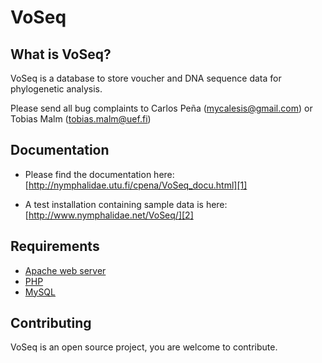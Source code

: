 VoSeq
======

What is VoSeq?
-------------
VoSeq is a database to store voucher and DNA sequence data for phylogenetic analysis.

Please send all bug complaints to Carlos Peña (mycalesis@gmail.com) or Tobias Malm (tobias.malm@uef.fi) 

Documentation
-------------
* Please find the documentation here: [http://nymphalidae.utu.fi/cpena/VoSeq_docu.html][1]

* A test installation containing sample data is here: [http://www.nymphalidae.net/VoSeq/][2]

Requirements
------------
* [Apache web server][3]
* [PHP][4]
* [MySQL][5]

Contributing
------------
VoSeq is an open source project, you are welcome to contribute.

[1]: [http://nymphalidae.utu.fi/cpena/VoSeq_docu.html]
[2]: [http://www.nymphalidae.net/VoSeq/]
[3]: [http://httpd.apache.org/]
[4]: [http://php.netq/]
[5]: [http://www.mysql.com/]
